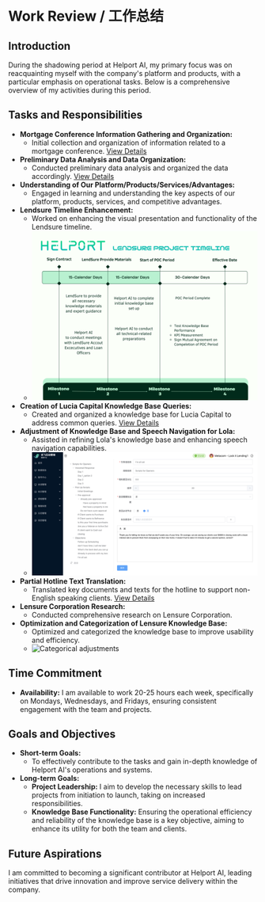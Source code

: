 # Work Review / 工作总结

## Introduction
During the shadowing period at Helport AI, my primary focus was on reacquainting myself with the company's platform and products, with a particular emphasis on operational tasks. Below is a comprehensive overview of my activities during this period.

## Tasks and Responsibilities
- **Mortgage Conference Information Gathering and Organization:**
  - Initial collection and organization of information related to a mortgage conference. [View Details](https://docs.google.com/spreadsheets/d/1StDR923LVWEe9VPQoN9I--KGJKdEqKAoHohiEGwPyYQ/edit?usp=sharing)
- **Preliminary Data Analysis and Data Organization:**
  - Conducted preliminary data analysis and organized the data accordingly. [View Details](https://docs.google.com/spreadsheets/d/1AAtF3r0KOsIa_9XmVLz9ZNGqQwLxGKTziKAaPiAO0VM/edit?usp=sharing)
- **Understanding of Our Platform/Products/Services/Advantages:**
  - Engaged in learning and understanding the key aspects of our platform, products, services, and competitive advantages.
- **Lendsure Timeline Enhancement:**
  - Worked on enhancing the visual presentation and functionality of the Lendsure timeline.
  - ![Timeline](WechatIMG21.jpg)
- **Creation of Lucia Capital Knowledge Base Queries:**
  - Created and organized a knowledge base for Lucia Capital to address common queries. [View Details](https://docs.google.com/spreadsheets/d/1Nv2DGt-lIK9tbxEEBYCzT_tTbU0lkIXY/edit?usp=sharing&ouid=109964872113147554006&rtpof=true&sd=true)
- **Adjustment of Knowledge Base and Speech Navigation for Lola:**
  - Assisted in refining Lola's knowledge base and enhancing speech navigation capabilities.
  - ![Work with the platform](WechatIMG87.jpg)
- **Partial Hotline Text Translation:**
  - Translated key documents and texts for the hotline to support non-English speaking clients. [View Details](https://docs.google.com/spreadsheets/d/1jNcUx2kluEMywK6M-e-SSPwAzDmjj_8TfGIVm56A_f8/edit?usp=sharing)
- **Lensure Corporation Research:**
  - Conducted comprehensive research on Lensure Corporation.
- **Optimization and Categorization of Lensure Knowledge Base:**
  - Optimized and categorized the knowledge base to improve usability and efficiency.
  - ![Categorical adjustments](WechatIMG395.png)

## Time Commitment
- **Availability:** I am available to work 20-25 hours each week, specifically on Mondays, Wednesdays, and Fridays, ensuring consistent engagement with the team and projects.

## Goals and Objectives
- **Short-term Goals:**
  - To effectively contribute to the tasks and gain in-depth knowledge of Helport AI's operations and systems.
- **Long-term Goals:**
  - **Project Leadership:** I aim to develop the necessary skills to lead projects from initiation to launch, taking on increased responsibilities.
  - **Knowledge Base Functionality:** Ensuring the operational efficiency and reliability of the knowledge base is a key objective, aiming to enhance its utility for both the team and clients.

## Future Aspirations
I am committed to becoming a significant contributor at Helport AI, leading initiatives that drive innovation and improve service delivery within the company.

